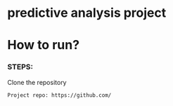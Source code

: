 # predictive analysis project

# How to run?
### STEPS:

Clone the repository

```bash
Project repo: https://github.com/
```